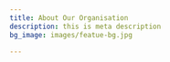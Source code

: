 ```yaml
---
title: About Our Organisation
description: this is meta description
bg_image: images/featue-bg.jpg

---
```


